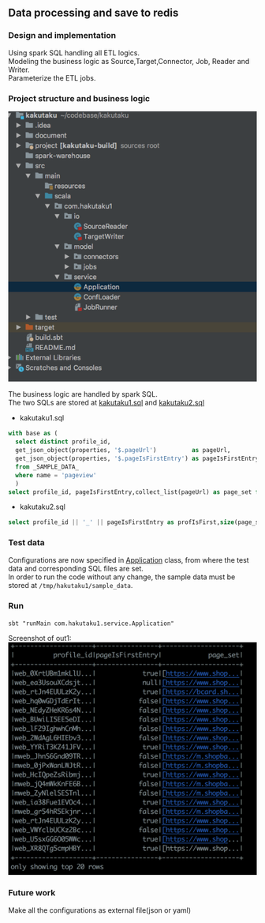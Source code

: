 ## Data processing and save to redis


### Design and implementation
Using spark SQL handling all ETL logics.  
Modeling the business logic as Source,Target,Connector, Job, Reader and Writer.  
Parameterize the ETL jobs.   

### Project structure and business logic

![](document/proj.png)

The business logic are handled by spark SQL.  
The two SQLs are stored at [kakutaku1.sql](src/test/resources/kakutaku1.sql) and [kakutaku2.sql](src/test/resources/kakutaku2.sql)  

- kakutaku1.sql
```sql
with base as (
  select distinct profile_id,
  get_json_object(properties, '$.pageUrl')          as pageUrl,
  get_json_object(properties, '$.pageIsFirstEntry') as pageIsFirstEntry
  from _SAMPLE_DATA_
  where name = 'pageview'
  )
select profile_id, pageIsFirstEntry,collect_list(pageUrl) as page_set from base group by profile_id,pageIsFirstEntry
```
- kakutaku2.sql
```sql
select profile_id || '_' || pageIsFirstEntry as profIsFirst,size(page_set) as size from _SAMPLE_DATA_2
```

### Test data
Configurations are now specified in [Application](src/main/scala/com/hakutaku1/service/Application.scala) class, from where the test data and corresponding SQL files are 
set.  
In order to run the code without any change, the sample data must be stored at `/tmp/hakutaku1/sample_data`.


### Run
`sbt "runMain com.hakutaku1.service.Application"`  

Screenshot of out1:
![](document/out1.png)

### Future work
Make all the configurations as external file(json or yaml)